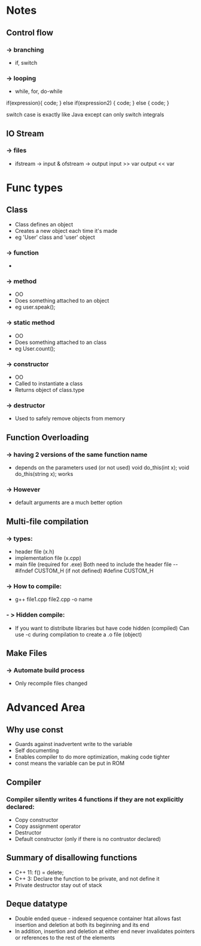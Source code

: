 # Notes

## Control flow
### -> branching
- if, switch
### -> looping
- while, for, do-while

if(expression){
    code;
} 
else if(expression2)
{
    code;
}
else
{
    code;
}

switch case is exactly like Java except can only switch integrals


## IO Stream
### -> files
- ifstream -> input & ofstream -> output
input >> var
output << var

# Func types


## Class
- Class defines an object
- Creates a new object each time it's made
- eg 'User' class and 'user' object
### -> function
- 
### -> method
- OO
- Does something attached to an object
- eg user.speak();
### -> static method
- OO
- Does something attached to an class
- eg User.count();
### -> constructor
- OO
- Called to instantiate a class
- Returns object of class.type

### -> destructor
- Used to safely remove objects from memory


## Function Overloading
### -> having 2 versions of the same function name
- depends on the parameters used (or not used)
void do_this(int x);
void do_this(string x);
works
### -> However 
- default arguments are a much better option


## Multi-file compilation
### -> types:
- header file (x.h)
- implementation file (x.cpp)
- main file (required for .exe)
Both need to include the header file
--
#ifndef CUSTOM_H (if not defined)
#define CUSTOM_H

### -> How to compile:
- g++ file1.cpp file2.cpp -o name
### - > Hidden compile:
- If you want to distribute libraries but have code hidden (compiled)
Can use -c during compilation to create a .o file (object)

## Make Files
### -> Automate build process
- Only recompile files changed

# Advanced Area
## Why use const
- Guards against inadvertent write to the variable
- Self documenting
- Enables compiler to do more optimization, making code tighter
- const means the variable can be put in ROM

## Compiler
### Compiler silently writes 4 functions if they are not explicitly declared:
- Copy constructor
- Copy assignment operator
- Destructor
- Default constructor (only if there is no contrustor declared)

## Summary of disallowing functions
- C++ 11: f() = delete;
- C++ 3: Declare the function to be private, and not define it
- Private destructor stay out of stack

## Deque datatype
- Double ended queue - indexed sequence container htat allows fast insertion and deletion
at both its beginning and its end
- In addition, insertion and deletion at either end never invalidates pointers or references to the rest of the elements







